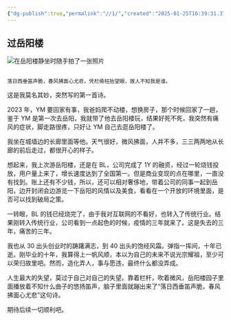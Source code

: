 ```yaml
---
{"dg-publish":true,"permalink":"//1/","created":"2025-01-25T16:39:31.375+08:00","updated":"2025-01-27T14:28:11.377+08:00"}
---
```



## 过岳阳楼

![在岳阳楼静坐时随手拍了一张照片](http://pyimg.eatbetter.cn/202501251427571.jpg)

```ad-info

落日西垂笛声脆，春风拂面心尤悲，凭栏倚柱抬望眼，故人不知我是谁。
```

这是我莫名其妙，突然写的第一首诗。

2023 年，YM 要回家有事，我爸妈爬不动楼，想换房子，那个时候回家了一趟，鉴于 YM 是第一次去岳阳，我就带了他去岳阳楼玩，结果好死不死，我突然有痛风的症状，脚走路很疼，只好让 YM 自己去逛岳阳楼了。

我坐在城墙边的长廊里面等他。天气很好，微风拂面，人并不多，三三两两地从长廊的前后走过，都很开心的样子。

想起来，我上次游岳阳楼，还是在 BL，公司完成了 1Y 的融资，经过一轮烧钱投放，用户量上来了，增长速度达到了全国第一。但是商业变现的点在哪里，一直没有找到。账上还有不少钱，所以，还可以相对奢侈地，带着公司的同事一起到岳阳，边开封闭会边游览一下岳阳的风情以及美食，看看在一个开放的环境里面，是否可以找到破局之策。

一转眼，BL 的钱已经烧完了，由于我对互联网的不看好，也转入了传统行业。结果刚转入传统行业，公司看到一点起色的时候，疫情的三年就来了。这是失去的三年，痛苦的三年。

我也从 30 出头创业时的踌躇满志，到 40 出头的饱经风霜。弹指一挥间，十年已逝。刚毕业的十年，我算得上一帆风顺，本以为自己的未来不说光宗耀祖，至少可以荣归故里吧。然而，造化弄人，事与愿违，最终什么都没弄成。

人生最大的失望，莫过于自己对自己的失望。靠着栏杆，吹着微风，岳阳楼园子里面播放着不知什么曲子的悠扬笛声，脑子里面就蹦出来了“落日西垂笛声脆，春风拂面心尤悲”这句诗。

期待后续一切顺利吧。
